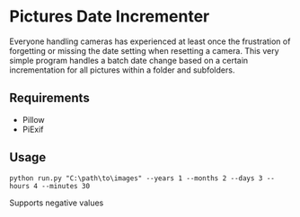 # Pictures Date Incrementer

Everyone handling cameras has experienced at least once the frustration of forgetting or missing the date setting when resetting a camera. This very simple program handles a batch date change based on a certain incrementation for all pictures within a folder and subfolders. 

## Requirements
- Pillow
- PiExif

## Usage

`python run.py "C:\path\to\images" --years 1 --months 2 --days 3 --hours 4 --minutes 30`

Supports negative values
